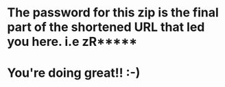# The password for this zip is the final part of the shortened URL that led you here. i.e zR***** 
# You're doing great!! :-)
